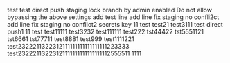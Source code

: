 test
test
direct push staging lock branch  by admin
enabled Do not allow bypassing the above settings
add test line
add line fix staging no confli2ct
add line fix staging no conflict2
secrets key 11
test
test21
test3111
test direct push1
11
test
test11111
test3232
test111111
test222
tst44422
tst5551121
tst6661
tst77711
test8881
test999
test1111221
test2322211322312111111111111111111223333
test23222113223121111111111111111112555511
1111